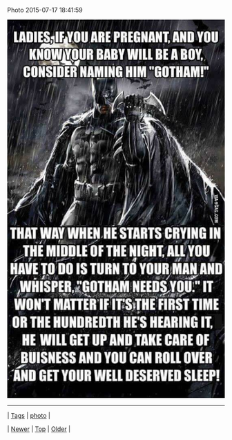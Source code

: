 <!--
title: Photo 2015-07-17 18
date: 2020-06-28T15:27:00.085Z
tags: photo
-->


Photo 2015-07-17 18:41:59

![](124343155094-0.jpg)

<!--BOTTOM-POST-NAVIGATION-->
---

| [Tags](tags.md) | [photo](tag-photo.md) |

| [Newer](124313152559.md) | [Top](index.md) | [Older](124401448922.md) |